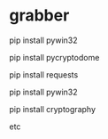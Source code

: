# grabber

pip install pywin32


pip install pycryptodome


pip install requests


pip install pywin32


pip install cryptography

etc
